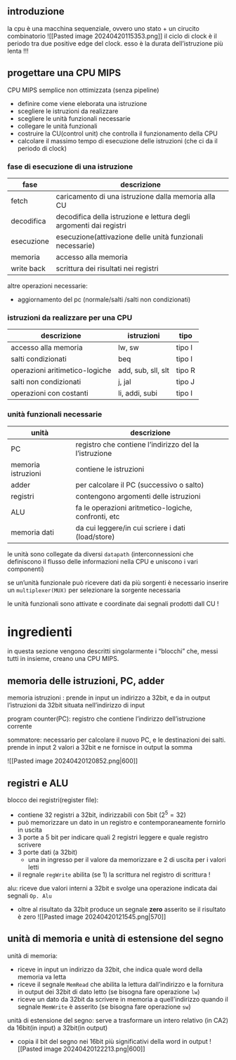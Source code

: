 ## introduzione
la cpu è una macchina sequenziale, ovvero uno stato + un cirucito combinatorio
![[Pasted image 20240420115353.png]]
il ciclo di clock è il periodo tra due positive edge del clock. esso è la durata dell’istruzione più lenta !!!
## progettare una CPU MIPS
CPU MIPS semplice non ottimizzata (senza pipeline)
- definire come viene eleborata una istruzione
- scegliere le istruzioni da realizzare
- scegliere le unità funzionali  necessarie
- collegare le unità funzionali
- costruire la CU(control unit) che controlla il funzionamento della CPU
- calcolare il massimo tempo di esecuzione delle istruzioni (che ci da il periodo di clock)

### fase di esecuzione di una istruzione

| fase       | descrizione                                                        |
| ---------- | ------------------------------------------------------------------ |
| fetch      | caricamento di una istruzione dalla memoria alla CU                |
| decodifica | decodifica della istruzione e lettura degli argomenti dai registri |
| esecuzione | esecuzione(attivazione delle unità funzionali necessarie)          |
| memoria    | accesso alla memoria                                               |
| write back | scrittura dei risultati nei registri                               |
altre operazioni necessarie:
- aggiornamento del pc (normale/salti /salti non condizionati)

### istruzioni da realizzare per una CPU

| descrizione                    | istruzioni         | tipo   |
| ------------------------------ | ------------------ | ------ |
| accesso alla memoria           | lw, sw             | tipo I |
| salti condizionati             | beq                | tipo I |
| operazioni aritimetico-logiche | add, sub, sll, slt | tipo R |
| salti non condizionati         | j, jal             | tipo J |
| operazioni con costanti        | li, addi, subi     | tipo I |

### unità funzionali necessarie

| unità              | descrizione                                           |
| ------------------ | ----------------------------------------------------- |
| PC                 | registro che contiene l’indirizzo del la l’istruzione |
| memoria istruzioni | contiene le istruzioni                                |
| adder              | per calcolare il PC (successivo o salto)              |
| registri           | contengono argomenti delle istruzioni                 |
| ALU                | fa le operazioni aritmetico-logiche, confronti, etc   |
| memoria dati       | da cui leggere/in cui scriere i dati (load/store)     |
le unità sono collegate da diversi `datapath` (interconnessioni che definiscono il flusso delle informazioni nella CPU e uniscono i vari componenti)

se un’unità funzionale può ricevere dati da più sorgenti è necessario inserire un `multiplexer(MUX)` per selezionare la sorgente necessaria 

le unità funzionali sono attivate e coordinate dai segnali prodotti dall CU !

# ingredienti
in questa sezione vengono descritti singolarmente i “blocchi” che, messi tutti in insieme, creano una CPU MIPS.
## memoria delle istruzioni, PC, adder
memoria istruzioni : prende in input un indirizzo a 32bit, e da in output l’istruzioni da 32bit situata nell’indirizzo di input

program counter(PC): registro che contiene l’indirizzo dell’istruzione corrente

sommatore: necessario per calcolare il nuovo PC, e le destinazioni dei salti. prende in input 2 valori a 32bit e ne fornisce in output la somma 

![[Pasted image 20240420120852.png|600]]

## registri e ALU
blocco dei registri(register file):
- contiene 32 registri a 32bit, indirizzabili con 5bit ($2^5 = 32$)
- può memorizzare un dato in un registro e contemporaneamente fornirlo in uscita
- 3 porte a 5 bit per indicare quali 2 registri leggere e quale registro scrivere
- 3 porte dati (a 32bit)
	- una in ingresso per il valore da memorizzare e 2 di uscita per i valori letti
- il regnale `regWrite` abilita (se 1) la scrittura nel registro di scrittura !

alu: 
riceve due valori interni a 32bit e svolge una operazione indicata dai segnali `Op. Alu`
- oltre al risultato da 32bit produce un segnale **zero** asserito se il risultato è zero
 ![[Pasted image 20240420121545.png|570]]
## unità di memoria e unità di estensione del segno
unità di memoria: 
- riceve in input un indirizzo da 32bit, che indica quale word della memoria va letta
- riceve il segnale `MemRead` che abilita la lettura dall’indirizzo e la fornitura in output dei 32bit di dato letto (se bisogna fare operazione `lw`)
- riceve un dato da 32bit da scrivere in memoria a quell’indirizzo quando il segnale `MemWrite` è asserito (se bisogna fare operazione `sw`)

unità di estensione del segno:
serve a trasformare un intero relativo (in CA2) da 16bit(in input) a 32bit(in output) 
- copia il bit del segno nei 16bit più significativi della word in output
![[Pasted image 20240420122213.png|600]]
